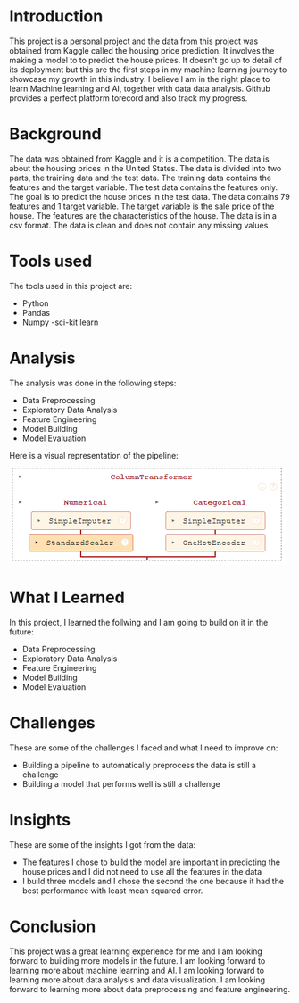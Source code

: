 # Introduction
This project is a personal project and the data from this project was obtained from Kaggle called the housing price prediction. It involves the making a model to to predict the house prices. It doesn't go up to detail of its deployment but this are the first steps in my machine learning journey to showcase my growth in this industry. I believe I am in the right place to learn Machine learning and AI, together with data data analysis. Github provides a perfect platform torecord and also track my progress.

# Background
The data was obtained from Kaggle and it is a competition. The data is about the housing prices in the United States. The data is divided into two parts, the training data and the test data. The training data contains the features and the target variable. The test data contains the features only. The goal is to predict the house prices in the test data. The data contains 79 features and 1 target variable. The target variable is the sale price of the house. The features are the characteristics of the house. The data is in a csv format. The data is clean and does not contain any missing values

# Tools used
The tools used in this project are:
- Python
- Pandas
- Numpy
-sci-kit learn
# Analysis
The analysis was done in the following steps:
- Data Preprocessing
- Exploratory Data Analysis
- Feature Engineering
- Model Building
- Model Evaluation

Here is a visual representation of the pipeline:

![Pipeline](https://github.com/Ismail-Yassin/Housing-Price-Prediction/blob/8ed15e881c38d353b870ed234aa24d10ca71519e/Images/My%20pipeline.png)

# What I Learned
In this project, I learned the follwing and I am going to build on it in the future:
- Data Preprocessing
- Exploratory Data Analysis
- Feature Engineering
- Model Building
- Model Evaluation
# Challenges
These are some of the challenges I faced and what I need to improve on:
- Building a pipeline to automatically preprocess the data is still a challenge
- Building a model that performs well is still a challenge
# Insights
These are some of the insights I got from the data:
- The features I chose to build the model are important in predicting the house prices and I did not need to use all the features in the data
- I build three models and I chose the second the one because it had the best performance with least mean squared error.
# Conclusion 
This project was a great learning experience for me and I am looking forward to building more models in the future. I am looking forward to learning more about machine learning and AI. I am looking forward to learning more about data analysis and data visualization. I am looking forward to learning more about data preprocessing and feature engineering.
